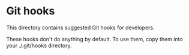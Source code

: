 # Git hooks

This directory contains suggested Git hooks for developers.

These hooks don't do anything by default. To use them, copy them into
your ./.git/hooks directory.
